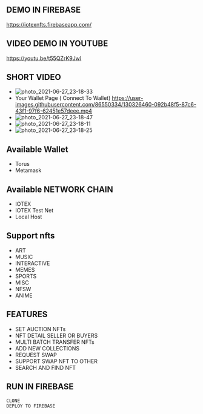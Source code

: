 ## DEMO IN FIREBASE
https://iotexnfts.firebaseapp.com/
## VIDEO DEMO IN YOUTUBE
https://youtu.be/t55QZrK9JwI

## SHORT VIDEO
- ![photo_2021-06-27_23-18-33](https://user-images.githubusercontent.com/86550334/123551924-19a54c00-d79e-11eb-84c0-180bc1cf12a2.jpg)
- Your Wallet Page ( Connect To Wallet)
https://user-images.githubusercontent.com/86550334/130326460-092b48f5-87c6-43f1-97f6-62451e57deee.mp4
- ![photo_2021-06-27_23-18-47](https://user-images.githubusercontent.com/86550334/123551929-1c07a600-d79e-11eb-99b9-82a3f3b8bb0e.jpg)
- ![photo_2021-06-27_23-18-11](https://user-images.githubusercontent.com/86550334/123551930-1ca03c80-d79e-11eb-838f-1d719d2570f2.jpg)
- ![photo_2021-06-27_23-18-25](https://user-images.githubusercontent.com/86550334/123551931-1d38d300-d79e-11eb-932e-23e226826cec.jpg)

## Available Wallet
- Torus 
- Metamask 
## Available NETWORK CHAIN
- IOTEX
- IOTEX Test Net
- Local Host
## Support nfts
- ART
- MUSIC
- INTERACTIVE
- MEMES
- SPORTS
- MISC
- NFSW
- ANIME

## FEATURES
- SET AUCTION NFTs 
- NFT DETAIL SELLER OR BUYERS
- MULTI BATCH TRANSFER NFTs
- ADD NEW COLLECTIONS
- REQUEST SWAP
- SUPPORT SWAP NFT TO OTHER 
- SEARCH AND FIND NFT 

## RUN IN FIREBASE
```
CLONE 
DEPLOY TO FIREBASE
```
